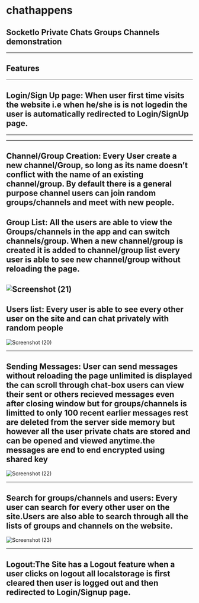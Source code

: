 # chathappens

SocketIo Private Chats Groups Channels demonstration
---

---
## Features
---
Login/Sign Up page: When user first time visits the website i.e when he/she is is not logedin the user is automatically redirected to Login/SignUp page.
---

---
---
Channel/Group Creation: Every User create a new channel/Group, so long as its name doesn’t conflict with the name of an existing channel/group. By default there is a general purpose channel users can join random groups/channels and meet with new people.
---
Group List: All the users are able to view the Groups/channels in the app and can switch channels/group. When a new channel/group is created it is added to channel/group list every user is able to see new channel/group without reloading the page.
---
![Screenshot (21)](https://user-images.githubusercontent.com/61535855/118099150-7917ea00-b3f2-11eb-81b8-e7e46d947d4a.png)
---
Users list: Every user is able to see every other user on the site and can chat privately with random people
---
![Screenshot (20)](https://user-images.githubusercontent.com/61535855/118099021-4e2d9600-b3f2-11eb-8ec4-ab1014fa982d.png)

---
Sending Messages: User can send messages without reloading the page unlimited is displayed the can scroll through chat-box users can view their sent or others recieved messages even after closing window but for groups/channels is limitted to only 100 recent earlier messages rest are deleted from the server side memory but however all the user private chats are stored and can be opened and viewed anytime.the messages are end to end encrypted using shared key
---
![Screenshot (22)](https://user-images.githubusercontent.com/61535855/118099249-9cdb3000-b3f2-11eb-8f9f-e146af105f55.png)

---
Search for groups/channels and users: Every user can search for every other user on the site.Users are also able to search through all the lists of groups and channels on the website.
---
![Screenshot (23)](https://user-images.githubusercontent.com/61535855/118099360-bda38580-b3f2-11eb-98fb-f1d932da3eb3.png)

---
Logout:The Site has a Logout feature when a  user clicks on logout all localstorage is first cleared then user is logged out and then redirected to Login/Signup page.
---

